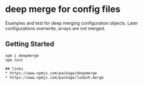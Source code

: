 # deep merge for config files

Examples and test for deep merging configuration objects.
Later configurations overwrite, arrays are not merged.

## Getting Started

```
npm i deepmerge
npm test

## links
* https://www.npmjs.com/package/deepmerge
* https://www.npmjs.com/package/lodash.merge
